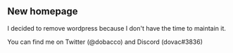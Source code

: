 ## New homepage

I decided to remove wordpress because I don't have the time to maintain it.

You can find me on Twitter (@dobacco) and Discord (dovac#3836)
